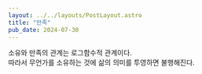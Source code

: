 ```yaml
---
layout: ../../layouts/PostLayout.astro
title: "만족"
pub_date: 2024-07-30
---
```


소유와 만족의 관계는 로그함수적 관계이다.
<br/>
따라서 무언가를 소유하는 것에 삶의 의미를 투영하면 불행해진다.
